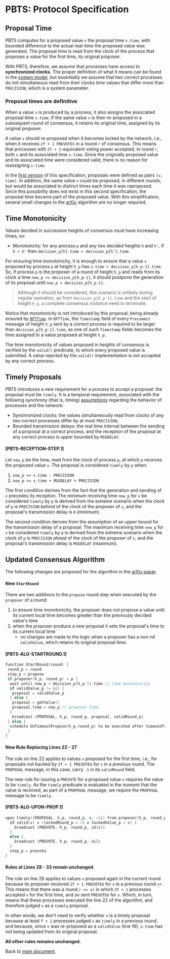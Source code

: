 # PBTS: Protocol Specification

## Proposal Time

PBTS computes for a proposed value `v` the proposal time `v.time`, with bounded difference to the actual real-time the proposed value was generated.
The proposal time is read from the clock of the process that proposes a value for the first time, its original proposer.

With PBTS, therefore, we assume that processes have access to **synchronized clocks**.
The proper definition of what it means can be found in the [system model][sysmodel],
but essentially we assume that two correct processes do not simultaneous read from their clocks
time values that differ more than `PRECISION`, which is a system parameter.

### Proposal times are definitive

When a value `v` is produced by a process, it also assigns the associated proposal time `v.time`.
If the same value `v` is then re-proposed in a subsequent round of consensus,
it retains its original time, assigned by its original proposer.

A value `v` should re-proposed when it becomes locked by the network, i.e., when it receives `2f + 1 PREVOTES` in a round `r` of consensus.
This means that processes with `2f + 1`-equivalent voting power accepted, in round `r`, both `v` and its associated time `v.time`.
Since the originally proposed value and its associated time were considered valid, there is no reason for reassigning `v.time`.

In the [first version][algorithm_v1] of this specification, proposals were defined as pairs `(v, time)`.
In addition, the same value `v` could be proposed, in different rounds, but would be associated to distinct times each time it was reproposed.
Since this possibility does not exist in this second specification, the proposal time became part of the proposed value.
With this simplification, several small changes to the [arXiv][arXiv] algorithm are no longer required.

## Time Monotonicity

Values decided in successive heights of consensus must have increasing times, so:

- Monotonicity: for any process `p` and any two decided heights `h` and `h'`, if `h > h'` then `decision_p[h].time > decision_p[h'].time`.

For ensuring time monotonicity, it is enough to ensure that a value `v` proposed by process `p` at height `h_p` has `v.time > decision_p[h_p-1].time`.
So, if process `p` is the proposer of a round of height `h_p` and reads from its clock a time `now_p <= decision_p[h_p-1]`,
it should postpone the generation of its proposal until `now_p > decision_p[h_p-1]`.

> Although it should be considered, this scenario is unlikely during regular operation,
as from `decision_p[h_p-1].time` and the start of height `h_p`, a complete consensus instance need to terminate.

Notice that monotonicity is not introduced by this proposal, being already ensured by  [`BFTTime`][bfttime].
In `BFTTime`, the `Timestamp` field of every `Precommit` message of height `h_p` sent by a correct process is required to be larger than `decision_p[h_p-1].time`, as one of such `Timestamp` fields becomes the time assigned to a value proposed at height `h_p`.

The time monotonicity of values proposed in heights of consensus is verified by the `valid()` predicate, to which every proposed value is submitted.
A value rejected by the `valid()` implementation is not accepted by any correct process.

## Timely Proposals

PBTS introduces a new requirement for a process to accept a proposal: the proposal must be `timely`.
It is a temporal requirement, associated with the following synchrony (that is, timing)
[assumptions][sysmodel] regarding the behavior of processes and the network:

- Synchronized clocks: the values simultaneously read from clocks of any two correct processes differ by at most `PRECISION`;
- Bounded transmission delays: the real time interval between the sending of a proposal at a correct process, and the reception of the proposal at any correct process is upper bounded by `MSGDELAY`.

#### **[PBTS-RECEPTION-STEP.1]**

Let `now_p` be the time, read from the clock of process `p`, at which `p` receives the proposed value `v`.
The proposal is considered `timely` by `p` when:

1. `now_p >= v.time - PRECISION`
1. `now_p <= v.time + MSGDELAY + PRECISION`

The first condition derives from the fact that the generation and sending of `v` precedes its reception.
The minimum receiving time `now_p` for `v` be considered `timely` by `p` is derived from the extreme scenario when
the clock of `p` is `PRECISION` *behind* of the clock of the proposer of `v`, and the proposal's transmission delay is `0` (minimum).

The second condition derives from the assumption of an upper bound for the transmission delay of a proposal.
The maximum receiving time `now_p` for `v` be considered `timely` by `p` is derived from the extreme scenario when
the clock of `p` is `PRECISION` *ahead* of the clock of the proposer of `v`, and the proposal's transmission delay is `MSGDELAY` (maximum).

## Updated Consensus Algorithm

The following changes are proposed for the algorithm in the [arXiv paper][arXiv].

#### New `StartRound`

There are two additions to the `propose` round step when executed by the `proposer` of a round:

1. to ensure time monotonicity, the proposer does not propose a value until its current local time becomes greater than the previously decided value's time
1. when the proposer produce a new proposal it sets the proposal's time to its current local time
   - no changes are made to the logic when a proposer has a non-nil `validValue`, which retains its original proposal time.

#### **[PBTS-ALG-STARTROUND.1]**

```go
function StartRound(round) {
 round_p ← round
 step_p ← propose
 if proposer(h_p, round_p) = p {
  wait until now_p > decision_p[h_p-1].time // time monotonicity
  if validValue_p != nil {
   proposal ← validValue_p
  } else {
   proposal ← getValue()
   proposal.time ← now_p // proposal time
  }
   broadcast ⟨PROPOSAL, h_p, round_p, proposal, validRound_p⟩
 } else {
  schedule OnTimeoutPropose(h_p,round_p) to be executed after timeoutPropose(round_p)
 }
}
```

#### New Rule Replacing Lines 22 - 27

The rule on line 22 applies to values `v` proposed for the first time, i.e., for proposals not backed by `2f + 1 PREVOTE`s for `v` in a previous round.
The `PROPOSAL` message, in this case, carry `-1` in its `validRound` field.

The new rule for issuing a `PREVOTE` for a proposed value `v` requires the value to be `timely`.
As the `timely` predicate is evaluated in the moment that the value is received,
as part of a `PROPOSAL` message, we require the `PROPOSAL` message to be `timely`.

#### **[PBTS-ALG-UPON-PROP.1]**

```go
upon timely(⟨PROPOSAL, h_p, round_p, v, −1⟩) from proposer(h_p, round_p) while step_p = propose do {
  if valid(v) ∧ (lockedRound_p = −1 ∨ lockedValue_p = v) {
    broadcast ⟨PREVOTE, h_p, round_p, id(v)⟩ 
  }
  else {
    broadcast ⟨PREVOTE, h_p, round_p, nil⟩ 
  }
  step_p ← prevote
}
```

#### Rules at Lines 28 - 33 remain unchanged

The rule on line 28 applies to values `v` proposed again in the current round because its proposer received `2f + 1 PREVOTE`s for `v` in a previous round `vr`.
This means that there was a round `r <= vr` in which `2f + 1` processes accepted `v` for the first time, and so sent `PREVOTE`s for `v`.
Which, in turn, means that these processes executed the line 22 of the algorithm, and therefore judged `v` as a `timely` proposal.

In other words, we don't need to verify whether `v` is a timely proposal because at least `f + 1` processes judged `v` as `timely` in a previous round,
and because, since `v` was re-proposed as a `validValue` (line 16), `v.time` has not being updated from its original proposal.

**All other rules remains unchanged.**

Back to [main document][main].

[main]: ./README.md

[algorithm_v1]: ./v1/pbts-algorithm_001_draft.md

[sysmodel]: ./pbts-sysmodel_002_draft.md

[bfttime]: https://github.com/tendermint/tendermint/blob/master/spec/consensus/bft-time.md
[arXiv]: https://arxiv.org/pdf/1807.04938.pdf


